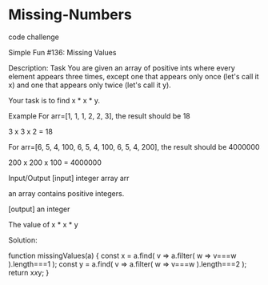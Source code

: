 # Missing-Numbers
code challenge

Simple Fun #136: Missing Values

Description:
Task
You are given an array of positive ints where every element appears three times, except one that appears only once (let's call it x) and one that appears only twice (let's call it y).

Your task is to find x * x * y.

Example
For arr=[1, 1, 1, 2, 2, 3], the result should be 18

3 x 3 x 2 = 18

For arr=[6, 5, 4, 100, 6, 5, 4, 100, 6, 5, 4, 200], the result should be 4000000

200 x 200 x 100 = 4000000

Input/Output
[input] integer array arr

an array contains positive integers.

[output] an integer

The value of x * x * y


Solution:

function missingValues(a) {
  const x = a.find( v => a.filter( w => v===w ).length===1 );
  const y = a.find( v => a.filter( w => v===w ).length===2 );
  return x*x*y;
}
